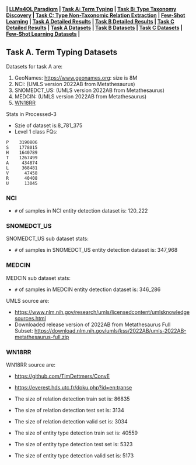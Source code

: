 
**| [LLMs4OL Paradigm](../../README.md#llms4ol-paradigm) | [Task A: Term Typing](../../TaskA/README.md) | [Task B: Type Taxonomy Discovery](../../TaskB/README.md) | [Task C: Type Non-Taxonomic Relation Extraction](../../TaskC/README.md) | [Few-Shot Learning](../../FSL/README.md) | [Task A Detailed Results](../../TaskA/results/readme.md) | [Task B Detailed Results](../../TaskB/results/readme.md) | [Task C Detailed Results](../../TaskC/results/readme.md) | [Task A Datasets](../../datasets/TaskA/README.md) | [Task B Datasets](../../datasets/TaskB/README.md) | [Task C Datasets](../../datasets/TaskC/README.md) | [Few-Shot Learning Datasets](../../datasets/FSL/README.md) |**


## Task A. Term Typing Datasets
Datasets for task A are:
1. GeoNames: https://www.geonames.org: size is 8M
2. NCI: (UMLS version 2022AB from Metathesaurus)
3. SNOMEDCT_US: (UMLS version 2022AB from Metathesaurus)
4. MEDCIN: (UMLS version 2022AB from Metathesaurus)
5. [WN18RR](https://github.com/TimDettmers/ConvE)

Stats in Processed-3
- Szie of dataset is:8_781_375
- Level 1 class FQs:
```
P    3190806
S    1778015
H    1640789
T    1267499
A     434874
L     368481
V      47458
R      40408
U      13045
```

### NCI
- `#` of samples in NCI entity detection dataset is: 120_222

### SNOMEDCT_US
SNOMEDCT_US sub dataset stats:
- `#` of samples in SNOMEDCT_US entity detection dataset is: 347_968


### MEDCIN


MEDCIN sub dataset stats:
- `#` of samples in MEDCIN entity detection dataset is: 346_286

UMLS source are:‌ 

- https://www.nlm.nih.gov/research/umls/licensedcontent/umlsknowledgesources.html
- Downloaded release version of 2022AB from Metathesaurus Full Subset: https://download.nlm.nih.gov/umls/kss/2022AB/umls-2022AB-metathesaurus-full.zip

### WN18RR
WN18RR source are:
- https://github.com/TimDettmers/ConvE
- https://everest.hds.utc.fr/doku.php?id=en:transe


- The size of relation detection train set is: 86835
- The size of relation detection test set is: 3134
- The size of relation detection valid set is: 3034
- The size of entity type detection train set is: 40559
- The size of entity type detection test set is: 5323
- The size of entity type detection valid set is: 5173
